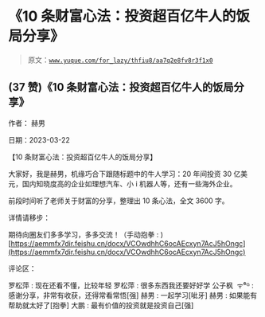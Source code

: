 # 《10 条财富心法：投资超百亿牛人的饭局分享》

> 原文：[`www.yuque.com/for_lazy/thfiu8/aa7q2e8fv8r3f1x0`](https://www.yuque.com/for_lazy/thfiu8/aa7q2e8fv8r3f1x0)



## (37 赞)《10 条财富心法：投资超百亿牛人的饭局分享》 

作者： 赫男 

日期：2023-03-22 

【10 条财富心法：投资超百亿牛人的饭局分享】 

大家好，我是赫男，机缘巧合下跟随标题中的牛人学习：20 年间投资 30 亿美元，国内知晓度高的企业如理想汽车、小 i 机器人等，还有一些海外企业。 

前段时间听了老师关于财富的分享，整理出 10 条心法，全文 3600 字。 

详情请移步： 

期待向圈友们多多学习，多多交流！（手动抱拳 : )[https://aemmfx7dir.feishu.cn/docx/VCOwdhhC6ocAEcxyn7AcJ5hOngc](https://aemmfx7dir.feishu.cn/docx/VCOwdhhC6ocAEcxyn7AcJ5hOngc) 

评论区： 

罗松萍 : 现在还看不懂，比较年轻 罗松萍 : 很多东西我还要好好学 公子枫  ᯤ⁶ᴳ : 感谢分享，非常有收获，还得常看常悟[强] 赫男 : 一起学习[呲牙] 赫男 : 如果能有帮助就太好了[抱拳] 大鹏 : 最有价值的投资就是投资自己[强]
